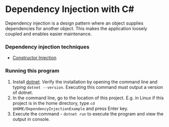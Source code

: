﻿# Dependency Injection with C#

Dependency injection is a design pattern where an object supplies dependencies for another object. This makes the application loosely coupled
and enables easier maintenance.

### Dependency injection techniques

* [Constructor Injection](ConstructorInjection/)

### Running this program

1. Install [dotnet](https://dotnet.microsoft.com/download). Verify the installation by opening the command line and typing `dotnet --version`. Executing this command must output a version of dotnet.
2. In the command line, go to the location of this project. E.g. in Linux if this project is in the home directory, type `cd $HOME/DependencyInjectionExample` and press Enter key.
3. Execute the command - `dotnet run` to execute the program and view the output in console.
